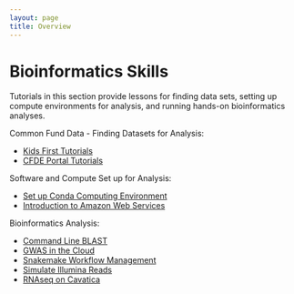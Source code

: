 ```yaml
---
layout: page
title: Overview
---
```


Bioinformatics Skills
=======================

Tutorials in this section provide lessons for finding data sets, setting up compute environments for analysis, and running hands-on bioinformatics analyses.

Common Fund Data - Finding Datasets for Analysis:

- [Kids First Tutorials](Kids-First/index.md)
- [CFDE Portal Tutorials](CFDE-Portal/index.md)

Software and Compute Set up for Analysis:

- [Set up Conda Computing Environment](install_conda_tutorial.md)
- [Introduction to Amazon Web Services](Introduction_to_Amazon_Web_Services/introtoaws1.md)

Bioinformatics Analysis:

- [Command Line BLAST](Command-Line-BLAST/BLAST1.md)
- [GWAS in the Cloud](GWAS-in-the-cloud/index.md)
- [Snakemake Workflow Management](Snakemake/index.md)
- [Simulate Illumina Reads](Simulate_Illumina_Reads.md)
- [RNAseq on Cavatica](RNAseq-on-Cavatica/rna_seq_1.md)

